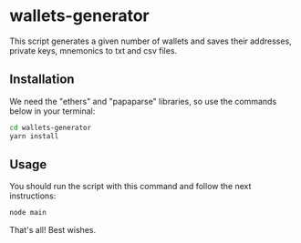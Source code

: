 # wallets-generator

This script generates a given number of wallets and saves their addresses, private keys, mnemonics to txt and csv files.

## Installation

We need the "ethers" and "papaparse" libraries, so use the commands below in your terminal:

```sh
cd wallets-generator
yarn install
```

## Usage

You should run the script with this command and follow the next instructions:

```sh
node main
```

That's all! Best wishes.
